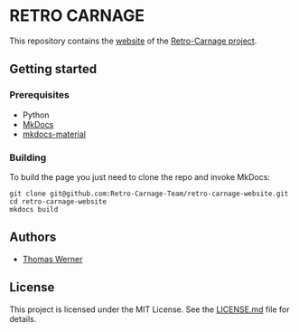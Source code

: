 # RETRO CARNAGE

This repository contains the [website](https://www.retro-carnage.net) of the [Retro-Carnage project](https://github.com/Retro-Carnage-Team).

## Getting started

### Prerequisites

* Python
* [MkDocs](https://www.mkdocs.org)
* [mkdocs-material](https://github.com/squidfunk/mkdocs-material)

### Building

To build the page you just need to clone the repo and invoke MkDocs:

`git clone git@github.com:Retro-Carnage-Team/retro-carnage-website.git`  
`cd retro-carnage-website`  
`mkdocs build`  

## Authors

* [Thomas Werner](https://github.com/huddeldaddel)

## License

This project is licensed under the MIT License. See the [LICENSE.md](LICENSE.md) file for details.
